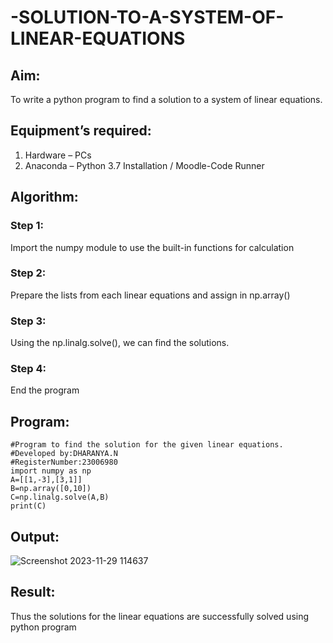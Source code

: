 # -SOLUTION-TO-A-SYSTEM-OF-LINEAR-EQUATIONS
## Aim:
To write a python program to find a solution to a system of linear equations.
## Equipment’s required:
1. 	Hardware – PCs
2. 	Anaconda – Python 3.7 Installation / Moodle-Code Runner
## Algorithm:
### Step 1: 
Import the numpy module to use the built-in functions for calculation

### Step 2: 
Prepare the lists from each linear equations and assign in np.array()

### Step 3: 
Using the np.linalg.solve(), we can find the solutions.

### Step 4: 
End the program

## Program:
```
#Program to find the solution for the given linear equations.
#Developed by:DHARANYA.N 
#RegisterNumber:23006980
import numpy as np
A=[[1,-3],[3,1]]
B=np.array([0,10])
C=np.linalg.solve(A,B)
print(C)

```

## Output:
![Screenshot 2023-11-29 114637](https://github.com/Dharanya2005/-SOLUTION-TO-A-SYSTEM-OF-LINEAR-EQUATIONS/assets/145742468/44782b01-a9d0-44e1-8ca9-30fd9caddb55)

## Result: 
Thus the solutions for the linear equations are successfully solved using python program

